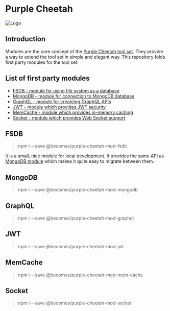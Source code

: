 # Purple Cheetah

![Logo](https://i.imgur.com/f2Mv4QD.png)

## Introduction

Modules are the core concept of the [Purple Cheetah tool set](https://github.com/becomesco/purple-cheetah). They provide a way to extend the tool set in simple and elegant way. This repository folds first party modules for the tool set.

## List of first party modules

- [FSDB - module for using file system as a database](#fsdb)
- [MongoDB - module for connection to MongoDB database](#mongodb)
- [GraphQL - module for createing GraphQL APIs](#graphql)
- [JWT - module which provides JWT security](#jwt)
- [MemCache - module which provides in-memory caching](#memcache)
- [Socket - module which provides Web Socket support](#socket)

## FSDB

> npm i --save @becomes/purple-cheetah-mod-fsdb

It is a small, nice module for local development. It provides the same API as [MongoDB module](#mongodb) which makes it quite easy to migrate between them.

## MongoDB

> npm i --save @becomes/purple-cheetah-mod-mongodb

## GraphQL

> npm i --save @becomes/purple-cheetah-mod-graphql

## JWT

> npm i --save @becomes/purple-cheetah-mod-jwt

## MemCache

> npm i --save @becomes/purple-cheetah-mod-mem-cache

## Socket

> npm i --save @becomes/purple-cheetah-mod-socket
